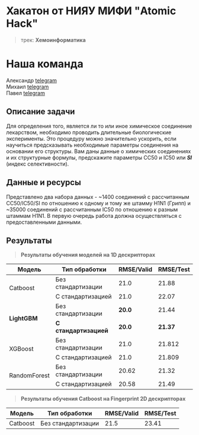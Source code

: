 # Хакатон от НИЯУ МИФИ "Atomic Hack"

> трек: **Хемоинформатика**
# Наша команда
Александр [telegram](https://t.me/kozhukovv)
<br>
Михаил [telegram](https://t.me/Mirual)
<br>
Павел [telegram](https://t.me/pauluandiy)
## Описание задачи
Для определения того, является ли то или иное химическое соединение лекарством, необходимо проводить длительные биологические эксперименты. Это процедуру можно значительно ускорить, если научиться предсказывать необходимые параметры соединения на основании его структуры. Вам даны данные о химических соединениях и их структурные формулы, предскажите параметры CC50 и IC50 или ***SI*** (индекс селективности).
## Данные и ресурсы
Представлено два набора данных - ~1400 соединений с рассчитанным CC50/IC50/SI по отношению к одному и тому же штамму H1N1 (Грипп) и ~35000 соединений с рассчитанным IC50 по отношению к разным штаммам H1N1. В первую очередь работа должна осуществляться с предоставленными данными.
## Результаты
> **Результаты обучения моделей на 1D дескрипторах**
<table>
  <thead>
    <tr>
      <th>Модель</th>
      <th>Тип обработки</th>
      <th>RMSE/Valid</th>
      <th>RMSE/Test</th>  
    </tr>
  </thead>

  <tbody>
    <tr>
      <td rowspan=2>Catboost</td>
      <td>Без стандартизации</td>
      <td>21.0</td>
      <td>21.88</td>
    </tr>
    <tr>
      <td>С стандартизацией</td>
      <td>21.0</td>
      <td>22.07</td>
    </tr>
    <tr>
      <td rowspan=2><strong>LightGBM</strong></td>
      <td>Без стандартизации</td>
      <td><strong>20.0</strong></td>
      <td>21.44</td>
    </tr>
    <tr>
      <td><strong>С стандартизацией</strong></td>
      <td><strong>20.0</strong></td>
      <td><strong>21.37</strong></td>
    </tr>
    <tr>
      <td rowspan=2>XGBoost</td>
      <td>Без стандартизации</td>
      <td>21.0</td>
      <td>21.812</td>
    </tr>
    <tr>
      <td>С стандартизацией</td>
      <td>21.0</td>
      <td>21.809</td>
    </tr>
    <tr>
      <td rowspan=2>RandomForest</td>
      <td>Без стандартизации</td>
      <td>20.62</td>
      <td>21.32</td>
    </tr>
    <tr>
      <td>С стандартизацией</td>
      <td>20.58</td>
      <td>21.49</td>
    </tr>
  </tbody>
</table>

> **Результаты обучения Catboost на Fingerprint 2D дескрипторах**

<table>

  <thead>
    <tr>
      <th>Модель</th>
      <th>Тип обработки</th>
      <th>RMSE/Valid</th>
      <th>RMSE/Test</th>  
    </tr>
  </thead>
  
  <tbody>
    <td>Catboost</td>
    <td>Без стандартизации</td>
    <td>21.5</td>
    <td>23.41</td>
  </tbody>

</table>
